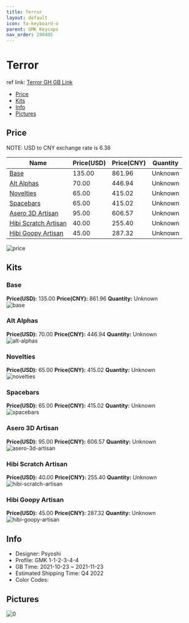 ```yaml
---
title: Terror 
layout: default
icon: fa-keyboard-o
parent: GMK Keycaps
nav_order: 290405
---
```


# Terror 

ref link: [Terror GH GB Link](https://geekhack.org/index.php?topic=115076.0)

* [Price](#price)
* [Kits](#kits)
* [Info](#info)
* [Pictures](#pictures)

## Price

NOTE: USD to CNY exchange rate is 6.38

| Name          | Price(USD)   |  Price(CNY) | Quantity |
| ------------- | ------------ |  ---------- | -------- |
|[Base](#base)|135.00|861.96|Unknown|
|[Alt Alphas](#alt-alphas)|70.00|446.94|Unknown|
|[Novelties](#novelties)|65.00|415.02|Unknown|
|[Spacebars](#spacebars)|65.00|415.02|Unknown|
|[Asero 3D Artisan](#asero-3d-artisan)|95.00|606.57|Unknown|
|[Hibi Scratch Artisan](#hibi-scratch-artisan)|40.00|255.40|Unknown|
|[Hibi Goopy Artisan](#hibi-goopy-artisan)|45.00|287.32|Unknown|

<img src="{{ 'assets/images/gmk-keycaps/Terror/price.png' | relative_url }}" alt="price" class="image featured">

## Kits
### Base  
**Price(USD):** 135.00	**Price(CNY):** 861.96	**Quantity:** Unknown  
<img src="{{ 'assets/images/gmk-keycaps/Terror/kits_pics/base.jpg' | relative_url }}" alt="base" class="image featured">

### Alt Alphas  
**Price(USD):** 70.00	**Price(CNY):** 446.94	**Quantity:** Unknown  
<img src="{{ 'assets/images/gmk-keycaps/Terror/kits_pics/alt-alphas.jpg' | relative_url }}" alt="alt-alphas" class="image featured">

### Novelties  
**Price(USD):** 65.00	**Price(CNY):** 415.02	**Quantity:** Unknown  
<img src="{{ 'assets/images/gmk-keycaps/Terror/kits_pics/novelties.jpg' | relative_url }}" alt="novelties" class="image featured">

### Spacebars  
**Price(USD):** 65.00	**Price(CNY):** 415.02	**Quantity:** Unknown  
<img src="{{ 'assets/images/gmk-keycaps/Terror/kits_pics/spacebars.jpg' | relative_url }}" alt="spacebars" class="image featured">

### Asero 3D Artisan  
**Price(USD):** 95.00	**Price(CNY):** 606.57	**Quantity:** Unknown  
<img src="{{ 'assets/images/gmk-keycaps/Terror/kits_pics/asero-3d-artisan.jpg' | relative_url }}" alt="asero-3d-artisan" class="image featured">

### Hibi Scratch Artisan  
**Price(USD):** 40.00	**Price(CNY):** 255.40	**Quantity:** Unknown  
<img src="{{ 'assets/images/gmk-keycaps/Terror/kits_pics/hibi-scratch-artisan.jpg' | relative_url }}" alt="hibi-scratch-artisan" class="image featured">

### Hibi Goopy Artisan  
**Price(USD):** 45.00	**Price(CNY):** 287.32	**Quantity:** Unknown  
<img src="{{ 'assets/images/gmk-keycaps/Terror/kits_pics/hibi-goopy-artisan.jpg' | relative_url }}" alt="hibi-goopy-artisan" class="image featured">

## Info
* Designer: Psyoshi  
* Profile: GMK 1-1-2-3-4-4  
* GB Time: 2021-10-23 ~ 2021-11-23  
* Estimated Shipping Time: Q4 2022  
* Color Codes:  


## Pictures  
<img src="{{ 'assets/images/gmk-keycaps/Terror/rendering_pics/0.jpg' | relative_url }}" alt="0" class="image featured">
